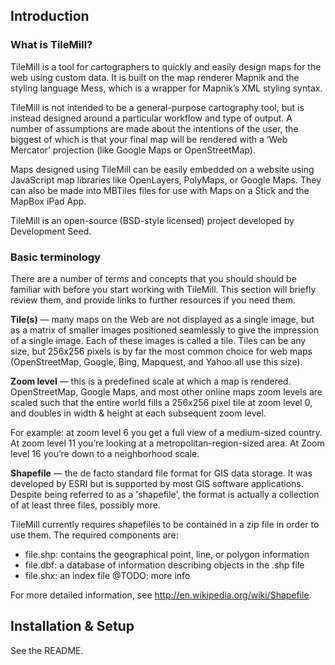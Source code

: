 Introduction
------------

### What is TileMill?

TileMill is a tool for cartographers to quickly and easily design maps
for the web using custom data. It is built on the map renderer Mapnik
and the styling language Mess, which is a wrapper for Mapnik’s XML
styling syntax.

TileMill is not intended to be a general-purpose cartography tool, but
is instead designed around a particular workflow and type of output. A
number of assumptions are made about the intentions of the user, the
biggest of which is that your final map will be rendered with a ‘Web
Mercator’ projection (like Google Maps or OpenStreetMap).

Maps designed using TileMill can be easily embedded on a website using
JavaScript map libraries like OpenLayers, PolyMaps, or Google Maps. They
can also be made into MBTiles files for use with Maps on a Stick and the
MapBox iPad App.

TileMill is an open-source (BSD-style licensed) project developed by
Development Seed.

### Basic terminology

There are a number of terms and concepts that you should should be
familiar with before you start working with TileMill. This section will
briefly review them, and provide links to further resources if you need
them.

**Tile(s)** — many maps on the Web are not displayed as a single image,
but as a matrix of smaller images positioned seamlessly to give the
impression of a single image. Each of these images is called a tile.
Tiles can be any size, but 256x256 pixels is by far the most common
choice for web maps (OpenStreetMap, Google, Bing, Mapquest, and Yahoo
all use this size).

**Zoom level** — this is a predefined scale at which a map is rendered.
OpenStreetMap, Google Maps, and most other online maps zoom levels are
scaled such that the entire world fills a 256x256 pixel tile at zoom
level 0, and doubles in width & height at each subsequent zoom level. 

For example: at zoom level 6 you get a full view of a medium-sized 
country.  At zoom level 11 you’re looking at a metropolitan-region-sized
area. At Zoom level 16 you’re down to a neighborhood scale.

**Shapefile** — the de facto standard file format for GIS data storage.
It was developed by ESRI but is supported by most GIS software
applications. Despite being referred to as a 'shapefile', the format is
actually a collection of at least three files, possibly more.

TileMill currently requires shapefiles to be contained in a zip file in
order to use them. The required components are:

- file.shp: contains the geographical point, line, or polygon 
  information
- file.dbf: a database of information describing objects in the .shp 
  file
- file.shx: an index file @TODO: more info

For more detailed information, see 
<http://en.wikipedia.org/wiki/Shapefile>.

Installation & Setup
--------------------

See the README.

